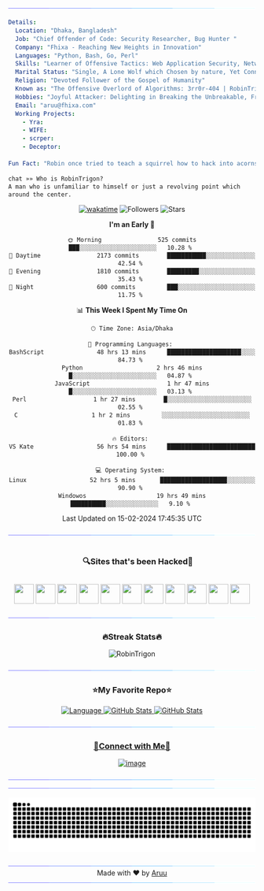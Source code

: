 <!--x axis divider-->
<img src="/assets/images/horizontal-divider-gradient.gif">

```yaml
Details:
  Location: "Dhaka, Bangladesh"
  Job: "Chief Offender of Code: Security Researcher, Bug Hunter "
  Company: "Fhixa - Reaching New Heights in Innovation"
  Languages: "Python, Bash, Go, Perl"
  Skills: "Learner of Offensive Tactics: Web Application Security, Network Security, Cryptography; Black Arch Enthusiast, Debian & Ubuntu Whisperer; Proficient in Penetration Testing and Vulnerability Assessment"
  Marital Status: "Single, A Lone Wolf which Chosen by nature, Yet Connected to All"
  Religion: "Devoted Follower of the Gospel of Humanity"
  Known as: "The Offensive Overlord of Algorithms: 3rr0r-404 | RobinTrigon"
  Hobbies: "Joyful Attacker: Delighting in Breaking the Unbreakable, Frolicking in Nature's Playground, Pedaling Through Pixelated Landscapes, and Crafting Digital Carnage"
  Email: "aruu@fhixa.com"
  Working Projects:
    - Yra: 
    - WIFE: 
    - scrper: 
    - Deceptor: 

Fun Fact: "Robin once tried to teach a squirrel how to hack into acorns. Let's just say it didn't go as planned, but they became good friends nonetheless!"


```

```shell
chat »» Who is RobinTrigon?
A man who is unfamiliar to himself or just a revolving point which around the center. 
```

<div align="center">

[![wakatime](https://wakatime.com/badge/user/22520ecf-cee6-4d59-a21f-b5d7f4f8e491.svg)](https://wakatime.com/@22520ecf-cee6-4d59-a21f-b5d7f4f8e491) ![Followers](https://img.shields.io/github/followers/Deri-Kurniawan?label=Followers) ![Stars](https://img.shields.io/github/stars/Deri-Kurniawan?label=Stars)

<!--START_SECTION:waka-->
**I'm an Early 🐤** 

```text
🌞 Morning                525 commits         ███░░░░░░░░░░░░░░░░░░░░░░   10.28 % 
🌆 Daytime                2173 commits        ███████████░░░░░░░░░░░░░░   42.54 % 
🌃 Evening                1810 commits        █████████░░░░░░░░░░░░░░░░   35.43 % 
🌙 Night                  600 commits         ███░░░░░░░░░░░░░░░░░░░░░░   11.75 % 
```


📊 **This Week I Spent My Time On** 

```text
🕑︎ Time Zone: Asia/Dhaka

💬 Programming Languages: 
BashScript               48 hrs 13 mins      █████████████████████░░░░   84.73 % 
Python                     2 hrs 46 mins       █░░░░░░░░░░░░░░░░░░░░░░░░   04.87 % 
JavaScript                      1 hr 47 mins        █░░░░░░░░░░░░░░░░░░░░░░░░   03.13 % 
Perl                   1 hr 27 mins        █░░░░░░░░░░░░░░░░░░░░░░░░   02.55 % 
C                     1 hr 2 mins         ░░░░░░░░░░░░░░░░░░░░░░░░░   01.83 % 

🔥 Editors: 
VS Kate                  56 hrs 54 mins      █████████████████████████   100.00 % 

💻 Operating System: 
Linux                  52 hrs 5 mins       ███████████████████░░░░░░░░   90.90 % 
Windowos                    19 hrs 49 mins      ██████████░░░░░░░░░░░░░░░   9.10 % 
```


 Last Updated on 15-02-2024 17:45:35 UTC
<!--END_SECTION:waka-->
  
</div>

<!--x axis divider-->
<img src="/assets/images/horizontal-divider-gradient.gif">

<!--h1 without bottom border-->
<div id="user-content-toc">
  <ul align="center">
    <summary><h3 style="display: inline-block">🔍Sites that's been Hacked🔎</h3></summary>
  </ul>
</div>
<!--tech stack icons-->
<p align="center">
<img src=https://images.crunchbase.com/image/upload/c_pad,h_170,w_170,f_auto,b_white,q_auto:eco,dpr_1/dgsrzgjf4paklpbom6uj width="40" 
height="40">
<img src=https://encrypted-tbn0.gstatic.com/images?q=tbn:ANd9GcSkrz2Pku21o14-c9k379_0_-Sbwzah102YmIgriRNxAVUdUG7aSXHfysreQOTnVwsvy_k&usqp=CAU width="40" 
height="40">
<img src=https://encrypted-tbn0.gstatic.com/images?q=tbn:ANd9GcRr6lgkv5wZmrYJiznFh19mpNdYLbppcwmK3_tcfEXJrLdlVfPuZVk8mr5whQI1iyVAQ0k&usqp=CAU
 width="40" 
height="40">
<img src=https://seeklogo.com/images/R/rockstar-games-logo-37BEDA8D5E-seeklogo.com.png
 width="40" 
height="40">
<img src=https://encrypted-tbn0.gstatic.com/images?q=tbn:ANd9GcRnFBDsb_XVjSQItVHSlrGbdrUWGxOZdROI2Dla6IDGYgqbct6P6tbswvfj0RorZHKE3_Y&usqp=CAU
 width="40" 
height="40">
<img src=https://encrypted-tbn0.gstatic.com/images?q=tbn:ANd9GcQ0xaMdHeSeAHmDdehcHqS_m0YFz1zRzjfpIq-8gj7aJxUq-PHaesTvOGgsqGKv4ShnRqU&usqp=CAU
 width="40" 
height="40">
<img src=https://logowik.com/content/uploads/images/kfc2930.jpg
 width="40" 
height="40">
<img src=https://seeklogo.com/images/G/grab-logo-7020E74857-seeklogo.com.png
 width="40" 
height="40">
<img src=https://encrypted-tbn0.gstatic.com/images?q=tbn:ANd9GcSPaqmXbJQA0vr_RKij6Ya1DA1rjmHGovrNmRWg-g0wdXUKvgU334MY3LwDcRqUUbGYAvY&usqp=CAU
 width="40" 
height="40">
<img src=https://encrypted-tbn0.gstatic.com/images?q=tbn:ANd9GcTJRdgSO5OF4VnZ92-RB5wO_AXTZAziNJvvtWonxbWQ5IVOG1tMeH1yGn745m0_TPmT-us&usqp=CAU
 width="40" 
height="40">
<img src=https://download.logo.wine/logo/Nokia/Nokia-Logo.wine.png
 width="40" 
height="40">
</p>

<!--x axis divider-->
<img src="/assets/images/horizontal-divider-gradient.gif">

<h3 align="center">🔥Streak Stats🔥</h3>

<!-- custom streak stats: https://git.io/streak-stats -->
<p align="center"><img src="https://streak-stats.demolab.com/?user=RobinTrigon&hide_border=true&type=png" alt="RobinTrigon" /></p>

<!--x axis divider-->
<img src="/assets/images/horizontal-divider-gradient.gif">

<h3 align="center">⭐My Favorite Repo⭐</h3>

<div>
  <p align="center">
	<a href="https://github.com/RobinTrigon/xxe-payloads">
      		<img src="https://github-readme-stats.vercel.app/api/pin/?username=RobinTrigon&repo=xxe-payloads&theme=transparent" alt="Language" />
    	</a>
	    <a href="https://github.com/RobinTrigon/scant3r">
      		<img src="https://github-readme-stats.vercel.app/api/pin/?username=RobinTrigon&repo=scant3r&theme=transparent" alt="GitHub Stats" />
    	</a>
    	<a href="https://github.com/RobinTrigon/the-book-of-secret-knowledge">
      		<img src="https://github-readme-stats.vercel.app/api/pin/?username=trimstray&repo=the-book-of-secret-knowledge&theme=transparent" alt="GitHub Stats" />

</div>

<!--x axis divider-->
<img src="/assets/images/horizontal-divider-gradient.gif">

<!-- Connect with me -->
<h3 align="center">🤝Connect with Me🤝</h3>
<div align="center">

[![image](https://icons.iconarchive.com/icons/danleech/simple/48/facebook-icon.png)](https://www.facebook.com/RobinTrigon)

  
</div>

<!--x axis divider-->
<img src="/assets/images/horizontal-divider-gradient.gif">


<!--x axis divider-->
<img src="/assets/images/horizontal-divider-gradient.gif">

![Commit Snake History SVG](https://raw.githubusercontent.com/Deri-Kurniawan/Deri-Kurniawan/output/github-snake.svg)

<!--x axis divider-->
<img src="/assets/images/horizontal-divider-gradient.gif">

<div align="center">
    Made with ❤️ by <a href="https://fb.com/RobinTrigon" target="_blank">Aruu</a>
</div>

<!--x axis divider-->
<img src="/assets/images/horizontal-divider-gradient.gif">
